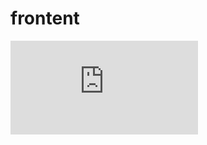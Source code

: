 # frontent
![Screenshot (1)](https://github.com/parwindersinghbatra/frontent/blob/main/The_Gallery_Cafe.html)

